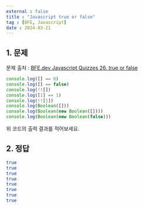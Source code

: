 ```yaml
---
external : false
title : "Javascript true or false"
tag : [BFE, Javascript]
date : 2024-03-21
---
```


## 1. 문제

문제 출처 : [BFE.dev Javascript Quizzes 26. true or false](https://bigfrontend.dev/quiz/true-or-false)

```js
console.log([] == 0)
console.log([] == false)
console.log(!![])
console.log([1] == 1)
console.log(!![1])
console.log(Boolean([]))
console.log(Boolean(new Boolean([])))
console.log(Boolean(new Boolean(false)))
```

위 코드의 출력 결과를 적어보세요.

## 2. 정답

```bash
true
true
true
true
true
true
true
true
```
